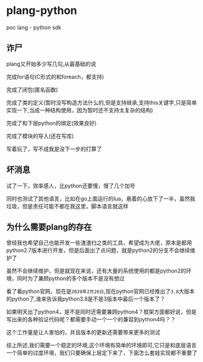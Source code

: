 # plang-python
poc lang - python sdk

## 诈尸

  plang又开始多少写几句,从最基础的说
  
  完成for语句(C形式的和foreach，都支持)
  
  完成了闭包(匿名函数)
  
  完成了类的定义(暂时没写构造方法什么的,但是支持继承,支持this关键字,只是简单实现一下,当成一种结构使用，因为暂时还不支持太复杂的结构)
  
  完成了和下层python的绑定(效果良好)
  
  完成了模块的导入(还在写库)

  写着玩了，写不成我是没下一步的打算了

## 坏消息

  试了一下，效率感人，比python还要慢，慢了几个加号
  
  同时也测试了其他语言，比如在go上面运行的lua，悬着的心放下了一半，虽然我垃圾，但是责任可能不都在我这里，脚本语言就这样
  
  
## 为什么需要plang的存在

  曾经我也希望自己也能开发一些渣渣扫之类的工具，希望成为大佬，原本是都用python2.7版本进行开发，但是后面出了点问题，就是python2的分支不会继续维护了
  
  虽然不会继续维护，但是就现在来说，还有大量的系统使用的都是python2的环境，同时为了兼顾python的多个版本不是没有想过
  
  看了看python官网，现在是`2020年2月26日`,现在python官网已经推出了`3.8`大版本的python了,谁来告诉我python3.8是不是3版本中最后一个版本了？
  
  如果明天出了python4，是不是同时还需要兼顾python4？框架方面都好说，但是写出来的各种验证代码呢？都需要手动一个一个的兼容到python4吗？？
  
  这个工作量是让人害怕的，并且版本的更新还需要带来更多的测试
  
  综上所述,我们需要一个稳定的环境,这个环境有简单的环境即可,它只是和底层语言一个简单的过度环境，我们只要确保上层定下来了，下面怎么套娃实现都不重要了
  
  
